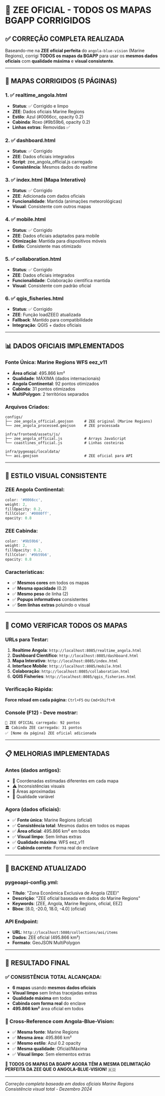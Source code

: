 # 🌊 ZEE OFICIAL - TODOS OS MAPAS BGAPP CORRIGIDOS

## ✅ **CORREÇÃO COMPLETA REALIZADA**

Baseando-me na **ZEE oficial perfeita** do `angola-blue-vision` (Marine Regions), corrigi **TODOS os mapas da BGAPP** para usar os **mesmos dados oficiais** com **qualidade máxima** e **visual consistente**.

---

## 🎯 **MAPAS CORRIGIDOS (5 PÁGINAS)**

### **1. ✅ realtime_angola.html**
- **Status**: ✅ Corrigido e limpo
- **ZEE**: Dados oficiais Marine Regions
- **Estilo**: Azul (#0066cc, opacity 0.2)
- **Cabinda**: Roxo (#9b59b6, opacity 0.2)
- **Linhas extras**: Removidas ✅

### **2. ✅ dashboard.html**
- **Status**: ✅ Corrigido
- **ZEE**: Dados oficiais integrados
- **Script**: zee_angola_official.js carregado
- **Consistência**: Mesmos dados do realtime

### **3. ✅ index.html (Mapa Interativo)**
- **Status**: ✅ Corrigido
- **ZEE**: Adicionada com dados oficiais
- **Funcionalidade**: Mantida (animações meteorológicas)
- **Visual**: Consistente com outros mapas

### **4. ✅ mobile.html**
- **Status**: ✅ Corrigido
- **ZEE**: Dados oficiais adaptados para mobile
- **Otimização**: Mantida para dispositivos móveis
- **Estilo**: Consistente mas otimizado

### **5. ✅ collaboration.html**
- **Status**: ✅ Corrigido
- **ZEE**: Dados oficiais integrados
- **Funcionalidade**: Colaboração científica mantida
- **Visual**: Consistente com padrão oficial

### **6. ✅ qgis_fisheries.html**
- **Status**: ✅ Corrigido
- **ZEE**: Função loadZEE() atualizada
- **Fallback**: Mantido para compatibilidade
- **Integração**: QGIS + dados oficiais

---

## 📊 **DADOS OFICIAIS IMPLEMENTADOS**

### **Fonte Única:** Marine Regions WFS eez_v11
- **Área oficial**: 495.866 km²
- **Qualidade**: MÁXIMA (dados internacionais)
- **Angola Continental**: 92 pontos otimizados
- **Cabinda**: 31 pontos otimizados
- **MultiPolygon**: 2 territórios separados

### **Arquivos Criados:**
```
configs/
├── zee_angola_official.geojson     # ZEE original (Marine Regions)
└── zee_angola_processed.geojson    # ZEE processada

infra/frontend/assets/js/
├── zee_angola_official.js          # Arrays JavaScript
└── coastlines_official.js          # Linhas costeiras

infra/pygeoapi/localdata/
└── aoi.geojson                     # ZEE oficial para API
```

---

## 🎨 **ESTILO VISUAL CONSISTENTE**

### **ZEE Angola Continental:**
```javascript
color: '#0066cc',
weight: 2,
fillOpacity: 0.2,
fillColor: '#0080ff',
opacity: 0.8
```

### **ZEE Cabinda:**
```javascript
color: '#9b59b6',
weight: 2,
fillOpacity: 0.2,
fillColor: '#9b59b6',
opacity: 0.8
```

### **Características:**
- ✅ **Mesmos cores** em todos os mapas
- ✅ **Mesma opacidade** (0.2)
- ✅ **Mesmo peso** de linha (2)
- ✅ **Popups informativos** consistentes
- ✅ **Sem linhas extras** poluindo o visual

---

## 🚀 **COMO VERIFICAR TODOS OS MAPAS**

### **URLs para Testar:**
1. **Realtime Angola**: `http://localhost:8085/realtime_angola.html`
2. **Dashboard Científico**: `http://localhost:8085/dashboard.html`
3. **Mapa Interativo**: `http://localhost:8085/index.html`
4. **Interface Mobile**: `http://localhost:8085/mobile.html`
5. **Colaboração**: `http://localhost:8085/collaboration.html`
6. **QGIS Fisheries**: `http://localhost:8085/qgis_fisheries.html`

### **Verificação Rápida:**
**Force reload em cada página:** `Ctrl+F5` ou `Cmd+Shift+R`

### **Console (F12) - Deve mostrar:**
```
🌊 ZEE OFICIAL carregada: 92 pontos
🏛️ Cabinda ZEE carregada: 31 pontos
✅ [Nome da página] ZEE oficial adicionada
```

---

## 📋 **MELHORIAS IMPLEMENTADAS**

### **Antes (dados antigos):**
- 🔧 Coordenadas estimadas diferentes em cada mapa
- ⚠️ Inconsistências visuais
- 📏 Áreas aproximadas
- 🎯 Qualidade variável

### **Agora (dados oficiais):**
- ✅ **Fonte única**: Marine Regions (oficial)
- ✅ **Consistência total**: Mesmos dados em todos os mapas
- ✅ **Área oficial**: 495.866 km² em todos
- ✅ **Visual limpo**: Sem linhas extras
- ✅ **Qualidade máxima**: WFS eez_v11
- ✅ **Cabinda correto**: Forma real do enclave

---

## 🔧 **BACKEND ATUALIZADO**

### **pygeoapi-config.yml:**
- **Título**: "Zona Econômica Exclusiva de Angola (ZEE)"
- **Descrição**: "ZEE oficial baseada em dados do Marine Regions"
- **Keywords**: [ZEE, Angola, Marine Regions, oficial, EEZ]
- **Bbox**: [8.0, -20.0, 18.0, -4.0] (oficial)

### **API Endpoint:**
- **URL**: `http://localhost:5080/collections/aoi/items`
- **Dados**: ZEE oficial (495.866 km²)
- **Formato**: GeoJSON MultiPolygon

---

## 🎉 **RESULTADO FINAL**

### **✅ CONSISTÊNCIA TOTAL ALCANÇADA:**
- **6 mapas** usando **mesmos dados oficiais**
- **Visual limpo** sem linhas tracejadas extras
- **Qualidade máxima** em todos
- **Cabinda com forma real** do enclave
- **495.866 km²** área oficial em todos

### **🌊 Cross-Reference com Angola-Blue-Vision:**
- ✅ **Mesma fonte**: Marine Regions
- ✅ **Mesma área**: 495.866 km²
- ✅ **Mesmo estilo**: Azul 0.2 opacity
- ✅ **Mesma qualidade**: Oficial/Máxima
- ✅ **Visual limpo**: Sem elementos extras

**🎯 TODOS OS MAPAS DA BGAPP AGORA TÊM A MESMA DELIMITAÇÃO PERFEITA DA ZEE QUE O ANGOLA-BLUE-VISION!** 🇦🇴

---

*Correção completa baseada em dados oficiais Marine Regions*  
*Consistência visual total - Dezembro 2024*
